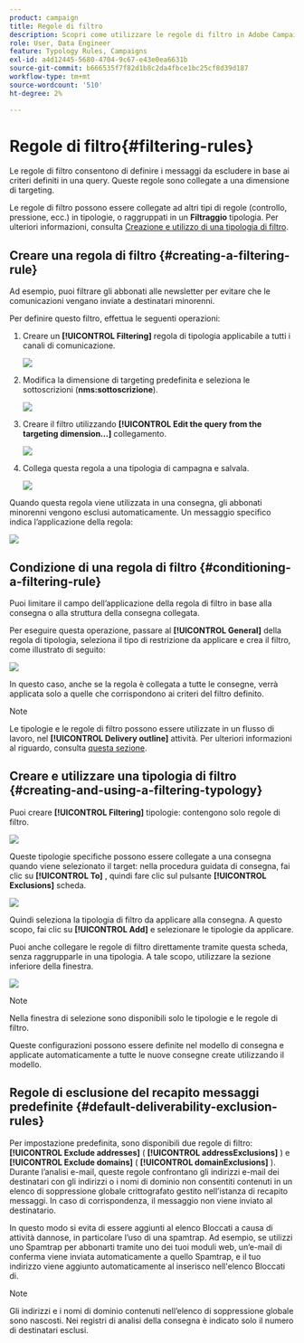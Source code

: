 ```yaml
---
product: campaign
title: Regole di filtro
description: Scopri come utilizzare le regole di filtro in Adobe Campaign
role: User, Data Engineer
feature: Typology Rules, Campaigns
exl-id: a4d12445-5680-4704-9c67-e43e0ea6631b
source-git-commit: b666535f7f82d1b8c2da4fbce1bc25cf8d39d187
workflow-type: tm+mt
source-wordcount: '510'
ht-degree: 2%

---
```


# Regole di filtro{#filtering-rules}

Le regole di filtro consentono di definire i messaggi da escludere in base ai criteri definiti in una query. Queste regole sono collegate a una dimensione di targeting.

Le regole di filtro possono essere collegate ad altri tipi di regole (controllo, pressione, ecc.) in tipologie, o raggruppati in un **Filtraggio** tipologia. Per ulteriori informazioni, consulta [Creazione e utilizzo di una tipologia di filtro](#creating-and-using-a-filtering-typology).

## Creare una regola di filtro {#creating-a-filtering-rule}

Ad esempio, puoi filtrare gli abbonati alle newsletter per evitare che le comunicazioni vengano inviate a destinatari minorenni.

Per definire questo filtro, effettua le seguenti operazioni:

1. Creare un **[!UICONTROL Filtering]** regola di tipologia applicabile a tutti i canali di comunicazione.

   ![](assets/campaign_opt_create_filter_01.png)

1. Modifica la dimensione di targeting predefinita e seleziona le sottoscrizioni (**nms:sottoscrizione**).

   ![](assets/campaign_opt_create_filter_02.png)

1. Creare il filtro utilizzando **[!UICONTROL Edit the query from the targeting dimension...]** collegamento.

   ![](assets/campaign_opt_create_filter_03.png)

1. Collega questa regola a una tipologia di campagna e salvala.

   ![](assets/campaign_opt_create_filter_04.png)

Quando questa regola viene utilizzata in una consegna, gli abbonati minorenni vengono esclusi automaticamente. Un messaggio specifico indica l’applicazione della regola:

![](assets/campaign_opt_create_filter_05.png)

## Condizione di una regola di filtro {#conditioning-a-filtering-rule}

Puoi limitare il campo dell’applicazione della regola di filtro in base alla consegna o alla struttura della consegna collegata.

Per eseguire questa operazione, passare al **[!UICONTROL General]** della regola di tipologia, seleziona il tipo di restrizione da applicare e crea il filtro, come illustrato di seguito:

![](assets/campaign_opt_create_filter_06.png)

In questo caso, anche se la regola è collegata a tutte le consegne, verrà applicata solo a quelle che corrispondono ai criteri del filtro definito.

>[!NOTE]
>
>Le tipologie e le regole di filtro possono essere utilizzate in un flusso di lavoro, nel **[!UICONTROL Delivery outline]** attività. Per ulteriori informazioni al riguardo, consulta [questa sezione](../../workflow/using/delivery-outline.md).

## Creare e utilizzare una tipologia di filtro {#creating-and-using-a-filtering-typology}

Puoi creare **[!UICONTROL Filtering]** tipologie: contengono solo regole di filtro.

![](assets/campaign_opt_create_typo_filtering.png)

Queste tipologie specifiche possono essere collegate a una consegna quando viene selezionato il target: nella procedura guidata di consegna, fai clic su **[!UICONTROL To]** , quindi fare clic sul pulsante **[!UICONTROL Exclusions]** scheda.

![](assets/campaign_opt_apply_typo_filtering.png)

Quindi seleziona la tipologia di filtro da applicare alla consegna. A questo scopo, fai clic su **[!UICONTROL Add]** e selezionare le tipologie da applicare.

Puoi anche collegare le regole di filtro direttamente tramite questa scheda, senza raggrupparle in una tipologia. A tale scopo, utilizzare la sezione inferiore della finestra.

![](assets/campaign_opt_select_typo_filtering.png)

>[!NOTE]
>
>Nella finestra di selezione sono disponibili solo le tipologie e le regole di filtro.
>
>Queste configurazioni possono essere definite nel modello di consegna e applicate automaticamente a tutte le nuove consegne create utilizzando il modello.
>

## Regole di esclusione del recapito messaggi predefinite {#default-deliverability-exclusion-rules}

Per impostazione predefinita, sono disponibili due regole di filtro: **[!UICONTROL Exclude addresses]** ( **[!UICONTROL addressExclusions]** ) e **[!UICONTROL Exclude domains]** ( **[!UICONTROL domainExclusions]** ). Durante l’analisi e-mail, queste regole confrontano gli indirizzi e-mail dei destinatari con gli indirizzi o i nomi di dominio non consentiti contenuti in un elenco di soppressione globale crittografato gestito nell’istanza di recapito messaggi. In caso di corrispondenza, il messaggio non viene inviato al destinatario.

In questo modo si evita di essere aggiunti al elenco Bloccati a causa di attività dannose, in particolare l’uso di una spamtrap. Ad esempio, se utilizzi uno Spamtrap per abbonarti tramite uno dei tuoi moduli web, un’e-mail di conferma viene inviata automaticamente a quello Spamtrap, e il tuo indirizzo viene aggiunto automaticamente al inserisco nell&#39;elenco Bloccati di.

>[!NOTE]
>
>Gli indirizzi e i nomi di dominio contenuti nell’elenco di soppressione globale sono nascosti. Nei registri di analisi della consegna è indicato solo il numero di destinatari esclusi.
